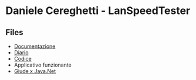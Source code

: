 # Daniele Cereghetti - LanSpeedTester


## Files
- [Documentazione](Documentazione)
- [Diario](Diario)
- [Codice](src)
- Applicativo funzionante
- [Giude x Java.Net](Training/java.net.txt)
